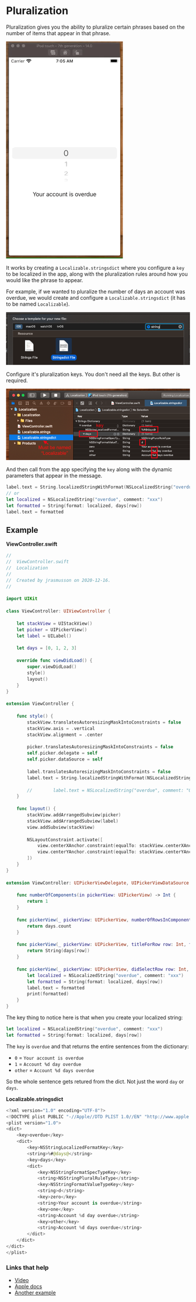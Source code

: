 # Pluralization

Pluralization gives you the ability to pluralize certain phrases based on the number of items that appear in that phrase.

![](images/demo.gif)

It works by creating a `Localizable.stringsdict` where you configure a `key` to be localized in the app, along with the pluralization rules around how you would like the phrase to appear.

For example, if we wanted to pluralize the number of days an account was overdue, we would create and configure a `Localizable.stringsdict` (it has to be named `Localizable`).

![](images/create.png)

Configure it's pluralization keys. You don't need all the keys. But other is required.

![](images/configure.png)

And then call from the app specifying the `key` along with the dynamic parameters that appear in the message.

```swift
label.text = String.localizedStringWithFormat(NSLocalizedString("overdue", comment: "Overdue warning message"), 0)
// or
let localized = NSLocalizedString("overdue", comment: "xxx")
let formatted = String(format: localized, days[row])
label.text = formatted
```

## Example

**ViewController.swift**

```swift
//
//  ViewController.swift
//  Localization
//
//  Created by jrasmusson on 2020-12-16.
//

import UIKit

class ViewController: UIViewController {

    let stackView = UIStackView()
    let picker = UIPickerView()
    let label = UILabel()
    
    let days = [0, 1, 2, 3]
    
    override func viewDidLoad() {
        super.viewDidLoad()
        style()
        layout()
    }
}

extension ViewController {
    
    func style() {
        stackView.translatesAutoresizingMaskIntoConstraints = false
        stackView.axis = .vertical
        stackView.alignment = .center
        
        picker.translatesAutoresizingMaskIntoConstraints = false
        self.picker.delegate = self
        self.picker.dataSource = self
        
        label.translatesAutoresizingMaskIntoConstraints = false
        label.text = String.localizedStringWithFormat(NSLocalizedString("overdue", comment: "Overdue warning message"), 0)
        
        //        label.text = NSLocalizedString("overdue", comment: "Overdue warning message") // regular localized string
    }
    
    func layout() {
        stackView.addArrangedSubview(picker)
        stackView.addArrangedSubview(label)
        view.addSubview(stackView)
        
        NSLayoutConstraint.activate([
            view.centerXAnchor.constraint(equalTo: stackView.centerXAnchor),
            view.centerYAnchor.constraint(equalTo: stackView.centerYAnchor),
        ])
    }
}

extension ViewController: UIPickerViewDelegate, UIPickerViewDataSource {

    func numberOfComponents(in pickerView: UIPickerView) -> Int {
        return 1
    }

    func pickerView(_ pickerView: UIPickerView, numberOfRowsInComponent component: Int) -> Int {
        return days.count
    }

    func pickerView(_ pickerView: UIPickerView, titleForRow row: Int, forComponent component: Int) -> String? {
        return String(days[row])
    }
    
    func pickerView(_ pickerView: UIPickerView, didSelectRow row: Int, inComponent component: Int) {
        let localized = NSLocalizedString("overdue", comment: "xxx")
        let formatted = String(format: localized, days[row])
        label.text = formatted
        print(formatted)
    }
}
```

The key thing to notice here is that when you create your localized string:

```swift
let localized = NSLocalizedString("overdue", comment: "xxx")
let formatted = String(format: localized, days[row])
```

The `key` is `overdue` and that returns the entire sentences from the dictionary:

- `0` = `Your account is overdue`
- `1` = `Account %d day overdue`
- `other` = `Account %d days overdue`

So the whole sentence gets retured from the dict. Not just the word `day` or `days`.

**Localizable.stringsdict**

```swift
<?xml version="1.0" encoding="UTF-8"?>
<!DOCTYPE plist PUBLIC "-//Apple//DTD PLIST 1.0//EN" "http://www.apple.com/DTDs/PropertyList-1.0.dtd">
<plist version="1.0">
<dict>
	<key>overdue</key>
	<dict>
		<key>NSStringLocalizedFormatKey</key>
		<string>%#@days@</string>
		<key>days</key>
		<dict>
			<key>NSStringFormatSpecTypeKey</key>
			<string>NSStringPluralRuleType</string>
			<key>NSStringFormatValueTypeKey</key>
			<string>d</string>
			<key>zero</key>
			<string>Your account is overdue</string>
			<key>one</key>
			<string>Account %d day overdue</string>
			<key>other</key>
			<string>Account %d days overdue</string>
		</dict>
	</dict>
</dict>
</plist>
```


### Links that help

- [Video](https://youtu.be/djvG2RVUeBA)
- [Apple docs](https://help.apple.com/xcode/mac/current/#/deve2bc11fab)
- [Another example](https://www.hackingwithswift.com/example-code/uikit/how-to-localize-your-ios-app)

